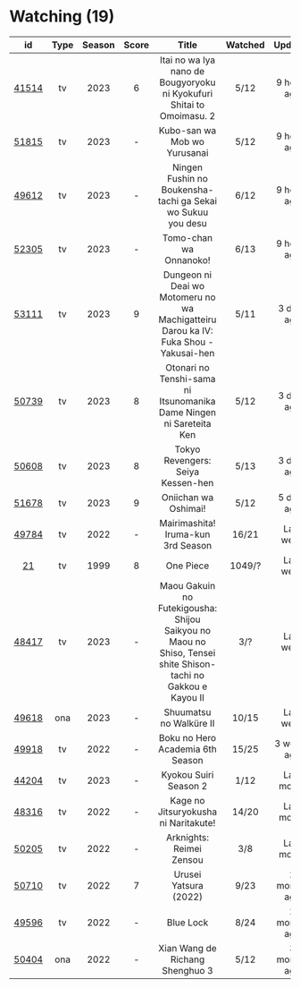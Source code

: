 # Watching (19)

|                      id                      | Type | Season | Score |                                                     Title                                                    | Watched |    Updated   | Start Date |
| :------------------------------------------: | :--: | :----: | :---: | :----------------------------------------------------------------------------------------------------------: | :-----: | :----------: | :--------: |
| [41514](https://myanimelist.net/anime/41514) |  tv  |  2023  |   6   |                     Itai no wa Iya nano de Bougyoryoku ni Kyokufuri Shitai to Omoimasu. 2                    |   5/12  |  9 hours ago | 01/12/2023 |
| [51815](https://myanimelist.net/anime/51815) |  tv  |  2023  |   -   |                                         Kubo-san wa Mob wo Yurusanai                                         |   5/12  |  9 hours ago | 01/11/2023 |
| [49612](https://myanimelist.net/anime/49612) |  tv  |  2023  |   -   |                          Ningen Fushin no Boukensha-tachi ga Sekai wo Sukuu you desu                         |   6/12  |  9 hours ago | 01/04/2023 |
| [52305](https://myanimelist.net/anime/52305) |  tv  |  2023  |   -   |                                            Tomo-chan wa Onnanoko!                                            |   6/13  |  9 hours ago | 01/16/2023 |
| [53111](https://myanimelist.net/anime/53111) |  tv  |  2023  |   9   |             Dungeon ni Deai wo Motomeru no wa Machigatteiru Darou ka IV: Fuka Shou - Yakusai-hen             |   5/11  |  3 days ago  | 01/05/2023 |
| [50739](https://myanimelist.net/anime/50739) |  tv  |  2023  |   8   |                      Otonari no Tenshi-sama ni Itsunomanika Dame Ningen ni Sareteita Ken                     |   5/12  |  3 days ago  | 01/16/2023 |
| [50608](https://myanimelist.net/anime/50608) |  tv  |  2023  |   8   |                                       Tokyo Revengers: Seiya Kessen-hen                                      |   5/13  |  3 days ago  | 01/08/2023 |
| [51678](https://myanimelist.net/anime/51678) |  tv  |  2023  |   9   |                                             Oniichan wa Oshimai!                                             |   5/12  |  5 days ago  | 01/05/2023 |
| [49784](https://myanimelist.net/anime/49784) |  tv  |  2022  |   -   |                                      Mairimashita! Iruma-kun 3rd Season                                      |  16/21  |   Last week  | 10/09/2022 |
|    [21](https://myanimelist.net/anime/21)    |  tv  |  1999  |   8   |                                                   One Piece                                                  |  1049/? |   Last week  | 01/01/2013 |
| [48417](https://myanimelist.net/anime/48417) |  tv  |  2023  |   -   | Maou Gakuin no Futekigousha: Shijou Saikyou no Maou no Shiso, Tensei shite Shison-tachi no Gakkou e Kayou II |   3/?   |   Last week  | 01/08/2023 |
| [49618](https://myanimelist.net/anime/49618) |  ona |  2023  |   -   |                                            Shuumatsu no Walküre II                                           |  10/15  |   Last week  | 01/27/2023 |
| [49918](https://myanimelist.net/anime/49918) |  tv  |  2022  |   -   |                                       Boku no Hero Academia 6th Season                                       |  15/25  |  3 weeks ago | 10/02/2022 |
| [44204](https://myanimelist.net/anime/44204) |  tv  |  2023  |   -   |                                             Kyokou Suiri Season 2                                            |   1/12  |  Last month  | 01/09/2023 |
| [48316](https://myanimelist.net/anime/48316) |  tv  |  2022  |   -   |                                     Kage no Jitsuryokusha ni Naritakute!                                     |  14/20  |  Last month  | 10/06/2022 |
| [50205](https://myanimelist.net/anime/50205) |  tv  |  2022  |   -   |                                           Arknights: Reimei Zensou                                           |   3/8   |  Last month  | 11/06/2022 |
| [50710](https://myanimelist.net/anime/50710) |  tv  |  2022  |   7   |                                             Urusei Yatsura (2022)                                            |   9/23  | 2 months ago | 10/14/2022 |
| [49596](https://myanimelist.net/anime/49596) |  tv  |  2022  |   -   |                                                   Blue Lock                                                  |   8/24  | 2 months ago | 10/16/2022 |
| [50404](https://myanimelist.net/anime/50404) |  ona |  2022  |   -   |                                        Xian Wang de Richang Shenghuo 3                                       |   5/12  | 3 months ago | 10/03/2022 |